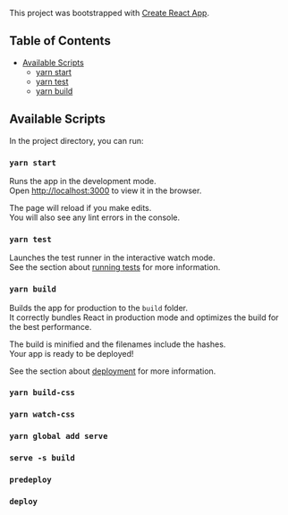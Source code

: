 This project was bootstrapped with [Create React App](https://github.com/facebookincubator/create-react-app).

## Table of Contents

- [Available Scripts](#available-scripts)
  - [yarn start](#yarn-start)
  - [yarn test](#yarn-test)
  - [yarn build](#yarn-build)

## Available Scripts

In the project directory, you can run:

### `yarn start`

Runs the app in the development mode.<br>
Open [http://localhost:3000](http://localhost:3000) to view it in the browser.

The page will reload if you make edits.<br>
You will also see any lint errors in the console.

### `yarn test`

Launches the test runner in the interactive watch mode.<br>
See the section about [running tests](#running-tests) for more information.

### `yarn build`

Builds the app for production to the `build` folder.<br>
It correctly bundles React in production mode and optimizes the build for the best performance.

The build is minified and the filenames include the hashes.<br>
Your app is ready to be deployed!

See the section about [deployment](#deployment) for more information.

### `yarn build-css`
### `yarn watch-css`
### `yarn global add serve`
### `serve -s build`
### `predeploy`
### `deploy`